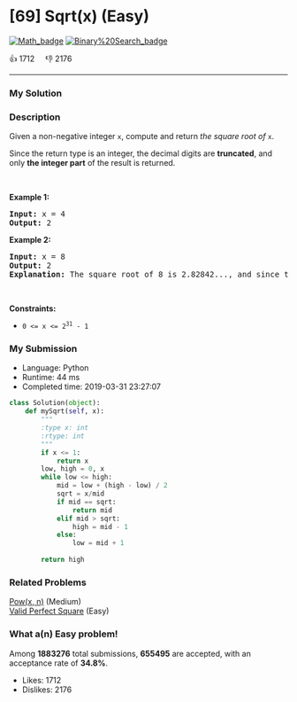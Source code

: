 # [69] Sqrt(x) (Easy)

[![Math_badge](https://img.shields.io/badge/topic-Math-green.svg)](https://leetcode.com/problems/sqrtx/)  [![Binary%20Search_badge](https://img.shields.io/badge/topic-Binary%20Search-green.svg)](https://leetcode.com/problems/sqrtx/) 

:+1: 1712 &nbsp; &nbsp; :thumbsdown: 2176

---

### My Solution


### Description
<p>Given a non-negative integer <code>x</code>,&nbsp;compute and return <em>the square root of</em> <code>x</code>.</p>

<p>Since the return type&nbsp;is an integer, the decimal digits are <strong>truncated</strong>, and only <strong>the integer part</strong> of the result&nbsp;is returned.</p>

<p>&nbsp;</p>
<p><strong>Example 1:</strong></p>

<pre>
<strong>Input:</strong> x = 4
<strong>Output:</strong> 2
</pre>

<p><strong>Example 2:</strong></p>

<pre>
<strong>Input:</strong> x = 8
<strong>Output:</strong> 2
<strong>Explanation:</strong> The square root of 8 is 2.82842..., and since the decimal part is truncated, 2 is returned.</pre>

<p>&nbsp;</p>
<p><strong>Constraints:</strong></p>

<ul>
	<li><code>0 &lt;= x &lt;= 2<sup>31</sup> - 1</code></li>
</ul>



### My Submission

- Language: Python
- Runtime: 44 ms
- Completed time: 2019-03-31 23:27:07

```Python
class Solution(object):
    def mySqrt(self, x):
        """
        :type x: int
        :rtype: int
        """
        if x <= 1:
            return x
        low, high = 0, x
        while low <= high:
            mid = low + (high - low) / 2
            sqrt = x/mid
            if mid == sqrt:
                return mid
            elif mid > sqrt:
                high = mid - 1
            else:
                low = mid + 1
                
        return high
```


### Related Problems
[Pow(x, n)](https://leetcode.com/problems/powx-n/) (Medium) <br>
[Valid Perfect Square](https://leetcode.com/problems/valid-perfect-square/) (Easy) <br>



### What a(n) Easy problem!
Among **1883276** total submissions, **655495** are accepted, with an acceptance rate of **34.8%**. <br>

- Likes: 1712
- Dislikes: 2176

